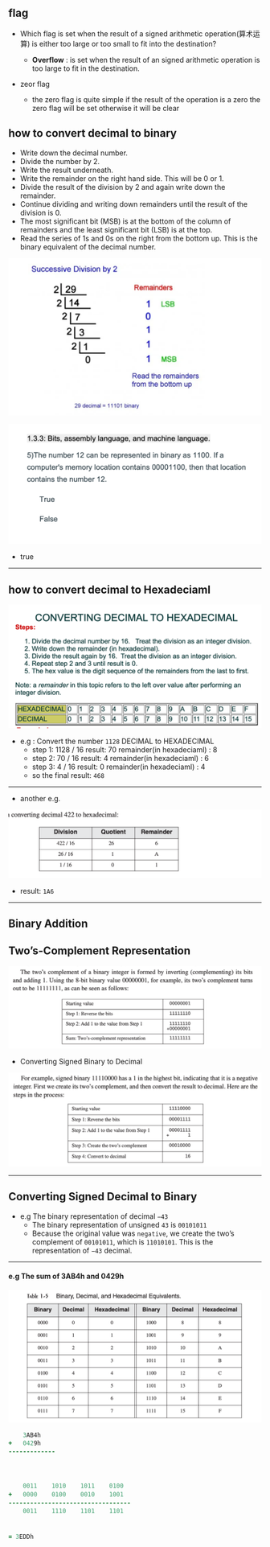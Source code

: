 ## flag

- Which flag is set when the result of a signed arithmetic operation(算术运算) is either too large or 
  too small to fit into the destination?
  - **Overflow** : is set when the result of an signed arithmetic operation is too large to fit in the 
    destination.



- zeor flag
  - the zero flag is quite simple if the result of the operation is a zero the zero flag will 
    be set otherwise it will be clear





## how to convert decimal to binary

- Write down the decimal number.
- Divide the number by 2.
- Write the result underneath.
- Write the remainder on the right hand side. This will be 0 or 1.
- Divide the result of the division by 2 and again write down the remainder.
- Continue dividing and writing down remainders until the result of the division is 0.
- The most significant bit (MSB) is at the bottom of the column of remainders and the least significant 
  bit (LSB) is at the top.
- Read the series of 1s and 0s on the right from the bottom up. This is the binary equivalent of the 
  decimal number.


![](img/2020-08-28-15-36-22.png)


![](img/2020-08-28-15-52-20.png)

- true

---

## how to convert decimal to Hexadeciaml

![](img/2020-08-29-18-09-24.png)

- e.g : Convert the number `1128` DECIMAL to HEXADECIMAL
  - step 1:  1128 / 16       result: 70           remainder(in hexadeciaml) : 8
  - step 2:  70 / 16       result: 4           remainder(in hexadeciaml) : 6
  - step 3:  4 / 16       result: 0           remainder(in hexadeciaml) : 4
  - so the final result: `468`

---

- another e.g.
  
![](img/2020-08-29-18-13-29.png)

- result: `1A6`

---



## Binary Addition



## Two’s-Complement Representation

![](img/2020-08-29-18-37-09.png)


- Converting Signed Binary to Decimal

![](img/2020-08-29-18-38-40.png)

---



## Converting Signed Decimal to Binary

- e.g The binary representation of decimal `−43`
  - The binary representation of unsigned `43` is `00101011`
  - Because the original value was `negative`, we create the two’s complement of `00101011`,
    which is `11010101`. This is the representation of `−43` decimal.


---


#### e.g The sum of 3AB4h and 0429h

![](img/2020-08-30-14-01-22.png)


```ruby
    3AB4h
+   0429h
-------------



    0011    1010    1011    0100
+   0000    0100    0010    1001
----------------------------------
    0011    1110    1101    1101


= 3EDDh
```





